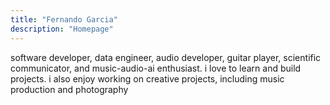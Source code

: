 ```yaml
---
title: "Fernando Garcia"
description: "Homepage"
---
```


software developer, data engineer, audio developer, guitar player, scientific communicator, and music-audio-ai enthusiast. i love to learn and build projects. i also enjoy working on creative projects, including music production and photography

<!-- {{< button href="/servicios/" target="_self" >}}
Trabajemos juntos →
{{< /button >}} -->